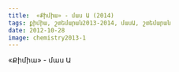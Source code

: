 ```yaml
---
title:  «Քիմիա» - մաս Ա (2014) 
tags: քիմիա, շտեմարան2013-2014, մասԱ, շտեմարան
date: 2012-10-28
image: chemistry2013-1
---
```



«Քիմիա» - մաս Ա
